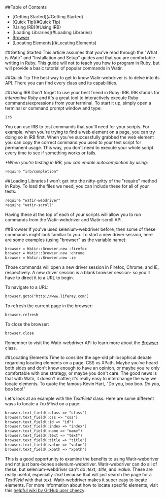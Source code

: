 ##Table of Contents
* [Getting Started](#Getting Started)
* [Quick Tip](#Quick Tip)
* [Using IRB](#Using IRB)
* [Loading Libraries](#Loading Libraries)
* [Browser](#Browser)
* [Locating Elements](#Locating Elements)

##Getting Started
This article assumes that you've read through the "What is Watir" and "Installation and Setup" guides and that you are comfortable writing in Ruby. This guide will not to teach you how to program in Ruby, but will provide a basic tutorial of popular commands in Watir.

##Quick Tip
The best way to get to know Watir-webdriver is to delve into its [API](http://www.rubydoc.info/gems/watir-webdriver). There you can find every class and its capabilities. 

##Using IRB
Don't forget to use your best friend in Ruby: IRB. IRB stands for _interactive Ruby_ and it's a great tool to interactively execute Ruby commands/expressions from your terminal. To start it up, simply open a terminal or command prompt window and type:
``` html
irb
```
You can use IRB to test commands that you'll need for your scripts. For example, when you're trying to find a web element on a page, you can try doing so in IRB first. When you've successfully grabbed the web element you can copy the correct command you used to your test script for permanent usage. This way, you don't need to execute your whole script every time to see if something works or fails.

_*When you're testing in IRB, you can enable autocompletion by using:_
``` html
require "irb/completion"
```

##Loading Libraries
I won't get into the nitty-gritty of the "require" method in Ruby. To load the files we need, you can include these for all of your tests:
``` html
require "watir-webdriver"
require "watir-scroll"
```
Having these at the top of each of your scripts will allow you to run commands from the Watir-webdriver and Watir-scroll API. 

##Browser
If you've used selenium-webdriver before, then some of these commands might look familiar to you. To start a new driver session, here are some examples (using "browser" as the variable name):
``` html
browser = Watir::Browser.new :firefox
browser = Watir::Browser.new :chrome
browser = Watir::Browser.new :ie
```
Those commands will open a new driver session in Firefox, Chrome, and IE, respectively. A new driver session is a blank browser session- so you'll have to direct it to a URL to begin. 

To navigate to a URL:
``` html
browser.goto("http://www.liferay.com")
```
To refresh the current page in the browser:
``` html
browser.refresh
```
To close the browser:
``` html
browser.close
```
Remember to visit the Watir-webdriver API to learn more about the [Browser](http://www.rubydoc.info/gems/watir-webdriver/Watir/Browser) class.

##Locating Elements
Time to consider the age-old philosophical debate regarding locating elements on a page: CSS vs XPath. Maybe you've heard both sides and don't know enough to have an opinion, or maybe you're only comfortable with one strategy, or maybe you don't care. The good news is that with Watir, it doesn't matter; it's really easy to interchange the way we locate elements. To quote the famous Kevin Hart, "Do you, boo boo. _Do you_, boo boo!"

Let's look at an example with the _TextField_ class. Here are some different ways to locate a _TextField_ on a page:
``` html
browser.text_field(:class => "class")
browser.text_field(:css => "css")
browser.text_field(:id => "id")
browser.text_field(:index => "index")
browser.text_field(:name => "name")
browser.text_field(:text => "text")
browser.text_field(:title => "title")
browser.text_field(:value => "value")
browser.text_field(:xpath => "xpath")
```
This is a good opportunity to examine the benefits to using Watir-webdriver and not just bare-bones selenium-webdriver. Watir-webdriver can do all of these, but selenium-webdriver can't do _:text_, _:title_, and _:value_. These are really useful, especially _:text_ because that will just search the page for a _TextField_ with that text. Watir-webdriver makes it super easy to locate elements. For more information about how to locate specific elements, visit this [helpful wiki by GitHub user cheezy](https://github.com/cheezy/page-object/wiki/Elements). 
